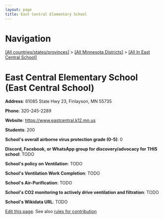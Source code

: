 ```yaml
---
layout: page
title: East Central Elementary School
---
```

# Navigation

[[All countries/states/provinces]](../../..) > [[All Minnesota Districts]](../..) > [[All In East Central School]](..)

# East Central Elementary School (East Central School)

**Address**: 61085 State Hwy 23, Finlayson, MN 55735

**Phone**: 320-245-2289

**Website**: <https://www.eastcentral.k12.mn.us>

**Students**: 200

**School's overall airborne virus protection grade (0-5)**: 0

**Discord, Facebook, or WhatsApp group for discovery/advocacy for THIS school**: TODO

**School's policy on Ventilation**: TODO

**School's Ventilation Work Completion**: TODO

**School's Air-Purification**: TODO

**School's CO2 monitoring to actively drive ventilation and filtration**: TODO

**School's Wikidata URL**: TODO


[Edit this page](https://github.com/ventilate-schools/MN/edit/main/./East_Central_School/East_Central_Elementary_School.md). See also [rules for contribution](../../../contribution-rules/)